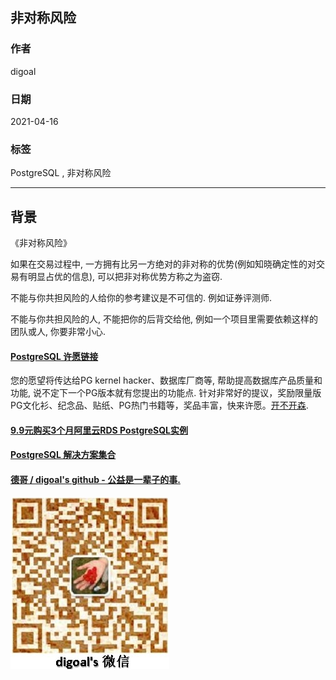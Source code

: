 ## 非对称风险  

### 作者    
digoal    
    
### 日期    
2021-04-16     
    
### 标签    
PostgreSQL , 非对称风险  
    
----

## 背景    

《非对称风险》  

如果在交易过程中, 一方拥有比另一方绝对的非对称的优势(例如知晓确定性的对交易有明显占优的信息), 可以把非对称优势方称之为盗窃.   

不能与你共担风险的人给你的参考建议是不可信的. 例如证券评测师.    

不能与你共担风险的人, 不能把你的后背交给他, 例如一个项目里需要依赖这样的团队或人, 你要非常小心.   
    
    

#### [PostgreSQL 许愿链接](https://github.com/digoal/blog/issues/76 "269ac3d1c492e938c0191101c7238216")
您的愿望将传达给PG kernel hacker、数据库厂商等, 帮助提高数据库产品质量和功能, 说不定下一个PG版本就有您提出的功能点. 针对非常好的提议，奖励限量版PG文化衫、纪念品、贴纸、PG热门书籍等，奖品丰富，快来许愿。[开不开森](https://github.com/digoal/blog/issues/76 "269ac3d1c492e938c0191101c7238216").  


#### [9.9元购买3个月阿里云RDS PostgreSQL实例](https://www.aliyun.com/database/postgresqlactivity "57258f76c37864c6e6d23383d05714ea")


#### [PostgreSQL 解决方案集合](https://yq.aliyun.com/topic/118 "40cff096e9ed7122c512b35d8561d9c8")


#### [德哥 / digoal's github - 公益是一辈子的事.](https://github.com/digoal/blog/blob/master/README.md "22709685feb7cab07d30f30387f0a9ae")


![digoal's wechat](../pic/digoal_weixin.jpg "f7ad92eeba24523fd47a6e1a0e691b59")

